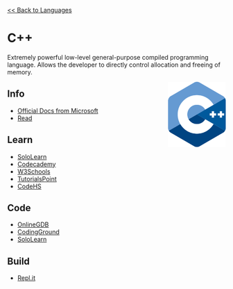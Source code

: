 <style>
img {
    height: 150px;
    float: right;
    position: sticky;
    top: 50px;
}
</style>

<a href=".">&lt;&lt; Back to Languages</a>

# C++
Extremely powerful low-level general-purpose compiled programming language.  Allows the developer to directly control allocation and freeing of memory.

<img src="logos/C++.png" />

## Info
- [Official Docs from Microsoft](https://docs.microsoft.com/en-us/cpp/cpp/cpp-language-reference)
- [Read](https://en.wikipedia.org/wiki/C%2B%2B)

## Learn
- [SoloLearn](https://www.sololearn.com/Course/CPlusPlus/)
- [Codecademy](https://www.codecademy.com/learn/learn-c-plus-plus)
- [W3Schools](https://www.w3schools.com/cpp/default.asp)
- [TutorialsPoint](https://www.tutorialspoint.com/cplusplus/index.htm)
- [CodeHS](https://codehs.com/run/c++)

## Code
- [OnlineGDB](https://www.onlinegdb.com/online_c++_compiler)
- [CodingGround](https://www.tutorialspoint.com/compile_cpp_online.php)
- [SoloLearn](https://code.sololearn.com/#cpp)

## Build
- [Repl.it](https://repl.it/languages/cpp)
